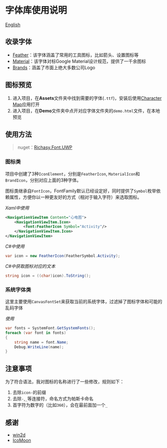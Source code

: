 # 字体库使用说明

[English](./README.md)

## 收录字体

- [Feather](https://feathericons.com/)：该字体涵盖了常用的工具图标，比如箭头、设置图标等
- [Material](https://material.io/resources/icons/?style=baseline)：该字体对标Google Material设计规范，提供了一千余图标
- [Brands](https://simpleicons.org/)：涵盖了市面上绝大多数公司Logo

## 图标预览

1. 进入项目，在**Assets**文件夹中找到需要的字体(`.ttf`)，安装后使用[Character Map](https://www.microsoft.com/store/productId/9WZDNCRDXF41)应用打开
2. 进入项目，在**Demo**文件夹中点开对应字体文件夹的`demo.html`文件，在本地预览

## 使用方法

> nuget：[Richasy.Font.UWP](https://www.nuget.org/packages/Richasy.Font.UWP/)

### 图标类

项目中创建了3种`IconElement`，分别是`FeatherIcon`, `MaterialIcon`和`BrandIcon`，分别对应上面的3种字体。

图标类继承自`FontIcon`，FontFamily默认已经设定好，同时提供了`Symbol`枚举依赖属性，方便你以一种更友好的方式（相对于输入字符）来选取图标。

*Xaml中使用*

```xml
<NavigationViewItem Content="心电图">
    <NavigationViewItem.Icon>
        <font:FeatherIcon Symbol="Activity"/>
    </NavigationViewItem.Icon>
</NavigationViewItem>
```

*C#中使用*

```csharp
var icon = new FeatherIcon(FeatherSymbol.Activity);
```

*C#中获取图标对应的文本*

```csharp
string icon = ((char)icon).ToString();
```

### 系统字体类

这里主要使用`CanvasFontSet`来获取当前的系统字体，过滤掉了图标字体和可能的乱码字体

*使用*

```csharp
var fonts = SystemFont.GetSystemFonts();
foreach (var font in fonts)
{
    string name = font.Name;
    Debug.WriteLine(name);
}
```

## 注意事项

为了符合语法，我对图标的名称进行了一些修改，规则如下：

1. 去除`icon-`的前缀
2. 去除`-`,`_`等连接符，命名方式为帕斯卡命名
3. 首字符为数字的（比如`360`），会在最前面加一个`_`

## 感谢

- [win2d](https://github.com/microsoft/Win2D)
- [IcoMoon](https://icomoon.io/)
